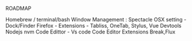 ROADMAP

Homebrew / terminal/bash
Window Management : Spectacle
OSX setting - Dock/Finder
Firefox - Extensions - Tabliss, OneTab, Stylus, Vue Devtools
Nodejs nvm
Code Edittor - Vs code
Code Editor Extensions
Break,Flux
